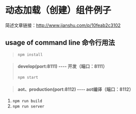 # 动态加载（创建）组件例子   

简述文章链接：http://www.jianshu.com/p/10feab2c3102    

## usage of command line 命令行用法
> `npm install`   

> #### develop(port:8111)  ----  开发（端口：8111）
> `npm start`  

> #### aot、production(port:8112)  ---- aot编译（端口：8112）  
1. `npm run build`  
2. `npm run server`   
